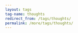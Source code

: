 ```yaml
---
layout: tags
tag-name: thoughts
redirect_from: /tags/thoughts/
permalink: /more/tags/thoughts/
---
```

